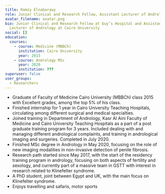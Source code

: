 ```yaml
---
title: Ramzy Elnabarawy
role: Junior Clinical and Research Fellow, Assistant Lecturer of Andrology
avatar_filename: avatar.png
bio: Junior Clinical and Research Fellow at Guy’s Hospital and Assistant
  Lecturer of Andrology at Cairo University
social: []
education:
  courses:
    - course: Medicine (MBBCh)
      institution: Cairo University
      year: 2015
    - course: Andrology MSc
      year: 2020
      institution: ???
superuser: false
user_groups:
  - Researchers
---
```

* Graduate of Faculty of Medicine Cairo University (MBBCh) class 2015 with Excellent grades, among the top 5% of his class.
* Finished internship for 1 year in Cairo University Teaching Hospitals, circulating among different surgical and medical specialties.
* Joined training in Department of Andrology, Kasr Al Aini Faculty of Medicine and Cairo University Teaching Hospitals as a part of a post graduate training program for 3 years. Included dealing with and managing different andrological complaints, and training in andrological imaging and surgeries. Completed in July 2020.
* Finished MSc degree in Andrology in May 2020, focusing on the role of new imaging modalities in non-invasive detection of penile fibrosis.
* Research path started since May 2017, with the start of the residency training program in andrology, focusing on both aspects of fertility and sexology, and currently part of a massive team in GSTT with interest in research related to Klinefelter syndrome.
* A PhD student, joint between Egypt and UK, with the main focus on Klinefelter syndrome.
* Enjoys travelling and safaris, motor sports